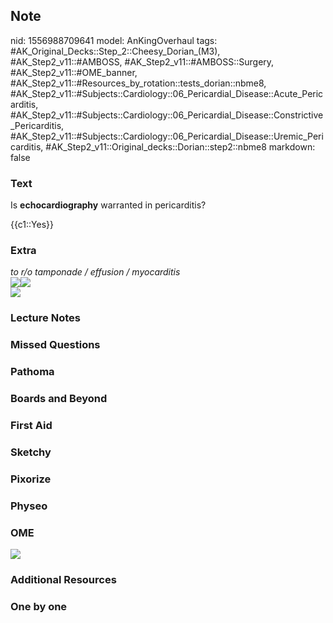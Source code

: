 ## Note
nid: 1556988709641
model: AnKingOverhaul
tags: #AK_Original_Decks::Step_2::Cheesy_Dorian_(M3), #AK_Step2_v11::#AMBOSS, #AK_Step2_v11::#AMBOSS::Surgery, #AK_Step2_v11::#OME_banner, #AK_Step2_v11::#Resources_by_rotation::tests_dorian::nbme8, #AK_Step2_v11::#Subjects::Cardiology::06_Pericardial_Disease::Acute_Pericarditis, #AK_Step2_v11::#Subjects::Cardiology::06_Pericardial_Disease::Constrictive_Pericarditis, #AK_Step2_v11::#Subjects::Cardiology::06_Pericardial_Disease::Uremic_Pericarditis, #AK_Step2_v11::Original_decks::Dorian::step2::nbme8
markdown: false

### Text
Is <b>echocardiography</b> warranted in pericarditis?
<div>
  {{c1::Yes}}
</div>

### Extra
<div>
  <div>
    <i>to r/o tamponade / effusion / myocarditis</i>
  </div>
  <div>
    <i><img src="paste-393457659019265.jpg"><img src=
    "paste-393350284836865.jpg"></i>
  </div>
  <div>
    <i><img src="paste-393642342612993.jpg"></i>
  </div>
</div>

### Lecture Notes


### Missed Questions


### Pathoma


### Boards and Beyond


### First Aid


### Sketchy


### Pixorize


### Physeo


### OME
<div class="ome-widget">
  <a href="https://onlinemeded.org?ref=anki"><img src=
  "_OME_AnkiFlashcards_General_4.png"></a>
</div>

### Additional Resources


### One by one

